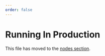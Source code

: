 ```yaml
---
order: false
---
```


# Running In Production

This file has moved to the [nodes section](../nodes/running-in-production.md).
